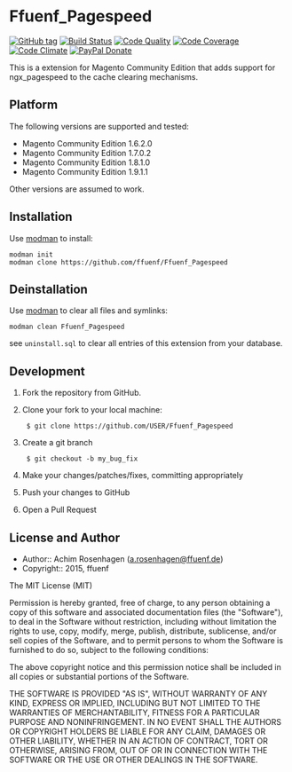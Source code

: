Ffuenf_Pagespeed
================
[![GitHub tag](https://img.shields.io/github/tag/ffuenf/Ffuenf_Pagespeed.svg)][tag]
[![Build Status](https://img.shields.io/travis/ffuenf/Ffuenf_Pagespeed.svg)][travis]
[![Code Quality](https://scrutinizer-ci.com/g/ffuenf/Ffuenf_Pagespeed/badges/quality-score.png)][code_quality]
[![Code Coverage](https://scrutinizer-ci.com/g/ffuenf/Ffuenf_Pagespeed/badges/coverage.png)][code_coverage]
[![Code Climate](https://codeclimate.com/github/ffuenf/Ffuenf_Pagespeed/badges/gpa.svg)][codeclimate_gpa]
[![PayPal Donate](https://img.shields.io/badge/paypal-donate-blue.svg)][paypal_donate]

[tag]: https://github.com/ffuenf/Ffuenf_Pagespeed
[travis]: https://travis-ci.org/ffuenf/Ffuenf_Pagespeed
[code_quality]: https://scrutinizer-ci.com/g/ffuenf/Ffuenf_Pagespeed
[code_coverage]: https://scrutinizer-ci.com/g/ffuenf/Ffuenf_Pagespeed
[codeclimate_gpa]: https://codeclimate.com/github/ffuenf/Ffuenf_Pagespeed
[paypal_donate]: https://www.paypal.com/cgi-bin/webscr?cmd=_s-xclick&hosted_button_id=J2PQS2WLT2Y8W&item_name=Magento%20Extension%3a%20Ffuenf_Pagespeed&item_number=Ffuenf_Pagespeed&currency_code=EUR

This is a extension for Magento Community Edition that adds support for ngx_pagespeed to the cache clearing mechanisms.

Platform
--------

The following versions are supported and tested:

* Magento Community Edition 1.6.2.0
* Magento Community Edition 1.7.0.2
* Magento Community Edition 1.8.1.0
* Magento Community Edition 1.9.1.1

Other versions are assumed to work.

Installation
------------

Use [modman](https://github.com/colinmollenhour/modman) to install:
```
modman init
modman clone https://github.com/ffuenf/Ffuenf_Pagespeed
```

Deinstallation
--------------

Use [modman](https://github.com/colinmollenhour/modman) to clear all files and symlinks:
```
modman clean Ffuenf_Pagespeed
```
see `uninstall.sql` to clear all entries of this extension from your database.

Development
-----------
1. Fork the repository from GitHub.
2. Clone your fork to your local machine:

        $ git clone https://github.com/USER/Ffuenf_Pagespeed

3. Create a git branch

        $ git checkout -b my_bug_fix

4. Make your changes/patches/fixes, committing appropriately
5. Push your changes to GitHub
6. Open a Pull Request

License and Author
------------------

- Author:: Achim Rosenhagen (<a.rosenhagen@ffuenf.de>)
- Copyright:: 2015, ffuenf

The MIT License (MIT)

Permission is hereby granted, free of charge, to any person obtaining a copy
of this software and associated documentation files (the "Software"), to deal
in the Software without restriction, including without limitation the rights
to use, copy, modify, merge, publish, distribute, sublicense, and/or sell
copies of the Software, and to permit persons to whom the Software is
furnished to do so, subject to the following conditions:

The above copyright notice and this permission notice shall be included in all
copies or substantial portions of the Software.

THE SOFTWARE IS PROVIDED "AS IS", WITHOUT WARRANTY OF ANY KIND, EXPRESS OR
IMPLIED, INCLUDING BUT NOT LIMITED TO THE WARRANTIES OF MERCHANTABILITY,
FITNESS FOR A PARTICULAR PURPOSE AND NONINFRINGEMENT. IN NO EVENT SHALL THE
AUTHORS OR COPYRIGHT HOLDERS BE LIABLE FOR ANY CLAIM, DAMAGES OR OTHER
LIABILITY, WHETHER IN AN ACTION OF CONTRACT, TORT OR OTHERWISE, ARISING FROM,
OUT OF OR IN CONNECTION WITH THE SOFTWARE OR THE USE OR OTHER DEALINGS IN THE
SOFTWARE.